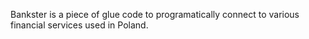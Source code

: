 Bankster is a piece of glue code to programatically connect to various financial services used in Poland.

